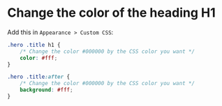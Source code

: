 # Change the color of the heading H1

Add this in `Appearance > Custom CSS`:

```css
.hero .title h1 {
    /* Change the color #000000 by the CSS color you want */
    color: #fff;
}

.hero .title:after {
    /* Change the color #000000 by the CSS color you want */
    background: #fff;
}
```
